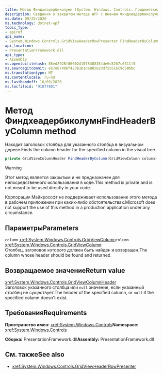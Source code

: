 ```yaml
---
title: Метод Финдхеадербиколумн (System. Windows. Controls. Гридвиевхеадерровпресентер)
description: Сведения о закрытом методе WPF с именем Финдхеадербиколумн.
ms.date: 09/25/2020
ms.technology: dotnet-wpf
topic_type:
- apiref
api_name:
- System.Windows.Controls.GridViewHeaderRowPresenter.FindHeaderByColumn
api_location:
- PresentationFramework.dll
api_type:
- Assembly
ms.openlocfilehash: 88ed2928f86602d1078488354de6d5267c0311f5
ms.sourcegitcommit: eb7e87496f42361b1da98562dd75b516c9d58bbc
ms.translationtype: MT
ms.contentlocale: ru-RU
ms.lasthandoff: 10/09/2020
ms.locfileid: "91877801"
---
```

# <a name="findheaderbycolumn-method"></a><span data-ttu-id="e401f-103">Метод Финдхеадербиколумн</span><span class="sxs-lookup"><span data-stu-id="e401f-103">FindHeaderByColumn method</span></span>

<span data-ttu-id="e401f-104">Находит заголовок столбца для указанного столбца в визуальном дереве.</span><span class="sxs-lookup"><span data-stu-id="e401f-104">Finds the column header for the specified column in the visual tree.</span></span>

```csharp
private GridViewColumnHeader FindHeaderByColumn(GridViewColumn column)
```

> [!WARNING]
> <span data-ttu-id="e401f-105">Этот метод является закрытым и не предназначен для непосредственного использования в коде.</span><span class="sxs-lookup"><span data-stu-id="e401f-105">This method is private and is not meant to be used directly in your code.</span></span>
>
> <span data-ttu-id="e401f-106">Корпорация Майкрософт не поддерживает использование этого метода в рабочем приложении при каких-либо обстоятельствах.</span><span class="sxs-lookup"><span data-stu-id="e401f-106">Microsoft does not support the use of this method in a production application under any circumstance.</span></span>

## <a name="parameters"></a><span data-ttu-id="e401f-107">Параметры</span><span class="sxs-lookup"><span data-stu-id="e401f-107">Parameters</span></span>

<span data-ttu-id="e401f-108">`column` <xref:System.Windows.Controls.GridViewColumn></span><span class="sxs-lookup"><span data-stu-id="e401f-108">`column` <xref:System.Windows.Controls.GridViewColumn></span></span>\
<span data-ttu-id="e401f-109">Столбец, заголовок которого должен быть найден и возвращен.</span><span class="sxs-lookup"><span data-stu-id="e401f-109">The column whose header should be found and returned.</span></span>

## <a name="return-value"></a><span data-ttu-id="e401f-110">Возвращаемое значение</span><span class="sxs-lookup"><span data-stu-id="e401f-110">Return value</span></span>

<xref:System.Windows.Controls.GridViewColumnHeader>\
<span data-ttu-id="e401f-111">Заголовок указанного столбца или `null` значение, если указанный столбец не существует.</span><span class="sxs-lookup"><span data-stu-id="e401f-111">The header of the specified column, or `null` if the specified column doesn't exist.</span></span>

## <a name="requirements"></a><span data-ttu-id="e401f-112">Требования</span><span class="sxs-lookup"><span data-stu-id="e401f-112">Requirements</span></span>

<span data-ttu-id="e401f-113">**Пространство имен:** <xref:System.Windows.Controls></span><span class="sxs-lookup"><span data-stu-id="e401f-113">**Namespace:** <xref:System.Windows.Controls></span></span>

<span data-ttu-id="e401f-114">**Сборка:** PresentationFramework.dll</span><span class="sxs-lookup"><span data-stu-id="e401f-114">**Assembly:** PresentationFramework.dll</span></span>

## <a name="see-also"></a><span data-ttu-id="e401f-115">См. также</span><span class="sxs-lookup"><span data-stu-id="e401f-115">See also</span></span>

- <xref:System.Windows.Controls.GridViewHeaderRowPresenter>

